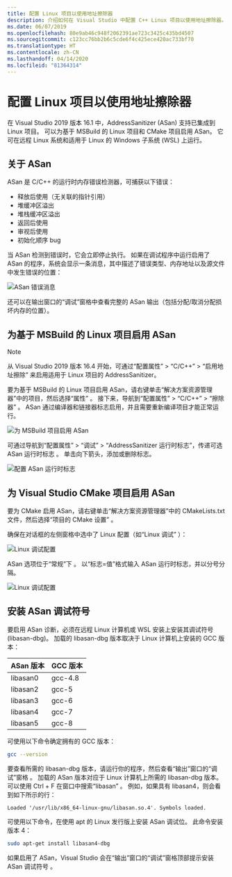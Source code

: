 ```yaml
---
title: 配置 Linux 项目以使用地址擦除器
description: 介绍如何在 Visual Studio 中配置 C++ Linux 项目以使用地址擦除器。
ms.date: 06/07/2019
ms.openlocfilehash: 80e9ab46c948f2062391ae723c3425c435bd4507
ms.sourcegitcommit: c123cc76bb2b6c5cde6f4c425ece420ac733bf70
ms.translationtype: HT
ms.contentlocale: zh-CN
ms.lasthandoff: 04/14/2020
ms.locfileid: "81364314"
---
```

# <a name="configure-linux-projects-to-use-address-sanitizer"></a>配置 Linux 项目以使用地址擦除器

在 Visual Studio 2019 版本 16.1 中，AddressSanitizer (ASan) 支持已集成到 Linux 项目。 可以为基于 MSBuild 的 Linux 项目和 CMake 项目启用 ASan。 它可在远程 Linux 系统和适用于 Linux 的 Windows 子系统 (WSL) 上运行。

## <a name="about-asan"></a>关于 ASan

ASan 是 C/C++ 的运行时内存错误检测器，可捕获以下错误：

- 释放后使用（无关联的指针引用）
- 堆缓冲区溢出
- 堆栈缓冲区溢出
- 返回后使用
- 审视后使用
- 初始化顺序 bug

当 ASan 检测到错误时，它会立即停止执行。 如果在调试程序中运行启用了 ASan 的程序，系统会显示一条消息，其中描述了错误类型、内存地址以及源文件中发生错误的位置：

   ![ASan 错误消息](media/asan-error.png)

还可以在输出窗口的“调试”窗格中查看完整的 ASan 输出（包括分配/取消分配损坏内存的位置）。

## <a name="enable-asan-for-msbuild-based-linux-projects"></a>为基于 MSBuild 的 Linux 项目启用 ASan

> [!NOTE]
> 从 Visual Studio 2019 版本 16.4 开始，可通过“配置属性”   > “C/C++”   > “启用地址擦除”  来启用适用于 Linux 项目的 AddressSanitizer。

要为基于 MSBuild 的 Linux 项目启用 ASan，请右键单击“解决方案资源管理器”中的项目，然后选择“属性”   。 接下来，导航到“配置属性” > “C/C++” > “擦除器”    。 ASan 通过编译器和链接器标志启用，并且需要重新编译项目才能正常运行。

![为 MSBuild 项目启用 ASan](media/msbuild-asan-prop-page.png)

可通过导航到“配置属性” > “调试” > “AddressSanitizer 运行时标志”，传递可选 ASan 运行时标志    。 单击向下箭头，添加或删除标志。

![配置 ASan 运行时标志](media/msbuild-asan-runtime-flags.png)

## <a name="enable-asan-for-visual-studio-cmake-projects"></a>为 Visual Studio CMake 项目启用 ASan

要为 CMake 启用 ASan，请右键单击“解决方案资源管理器”中的 CMakeLists.txt 文件，然后选择“项目的 CMake 设置”   。

确保在对话框的左侧窗格中选中了 Linux 配置（如“Linux 调试”  ）：

![Linux 调试配置](media/linux-debug-configuration.png)

ASan 选项位于“常规”下  。 以“标志=值”格式输入 ASan 运行时标志，并以分号分隔。

![Linux 调试配置](media/cmake-settings-asan-options.png)

## <a name="install-the-asan-debug-symbols"></a>安装 ASan 调试符号

要启用 ASan 诊断，必须在远程 Linux 计算机或 WSL 安装上安装其调试符号 (libasan-dbg)。 加载的 libasan-dbg 版本取决于 Linux 计算机上安装的 GCC 版本：

|ASan 版本 |GCC 版本 |
| --- | --- |
|libasan0|gcc-4.8|
|libasan2|gcc-5|
|libasan3|gcc-6|
|libasan4|gcc-7|
|libasan5|gcc-8|

可使用以下命令确定拥有的 GCC 版本：

```bash
gcc --version
```

要查看所需的 libasan-dbg 版本，请运行你的程序，然后查看“输出”窗口的“调试”窗格   。 加载的 ASan 版本对应于 Linux 计算机上所需的 libasan-dbg 版本。 可以使用 Ctrl + F 在窗口中搜索“libasan”  。 例如，如果具有 libasan4，则会看到如下所示的行：

```Output
Loaded '/usr/lib/x86_64-linux-gnu/libasan.so.4'. Symbols loaded.
```

可使用以下命令，在使用 apt 的 Linux 发行版上安装 ASan 调试位。 此命令安装版本 4：

```bash
sudo apt-get install libasan4-dbg
```

如果启用了 ASan，Visual Studio 会在“输出”窗口的“调试”窗格顶部提示安装 ASan 调试符号   。
